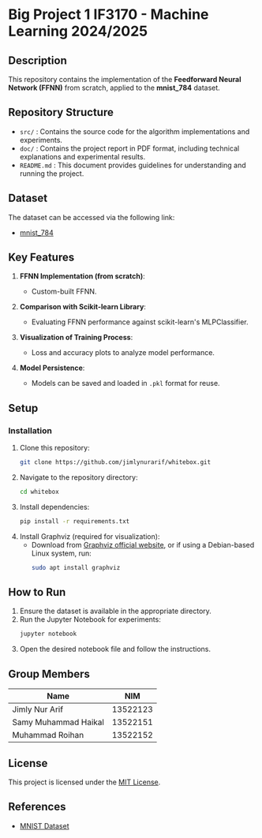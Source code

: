 # Big Project 1 IF3170 - Machine Learning 2024/2025

## Description

This repository contains the implementation of the **Feedforward Neural Network (FFNN)** from scratch, applied to the **mnist_784** dataset.

## Repository Structure

- `src/` : Contains the source code for the algorithm implementations and experiments.
- `doc/` : Contains the project report in PDF format, including technical explanations and experimental results.
- `README.md` : This document provides guidelines for understanding and running the project.

## Dataset
The dataset can be accessed via the following link:
- [mnist_784](https://www.openml.org/search?type=data&sort=runs&id=554&status=active)

## Key Features

1. **FFNN Implementation (from scratch)**:
   - Custom-built FFNN.

2. **Comparison with Scikit-learn Library**:
   - Evaluating FFNN performance against scikit-learn's MLPClassifier.

3. **Visualization of Training Process**:
   - Loss and accuracy plots to analyze model performance.

4. **Model Persistence**:
   - Models can be saved and loaded in `.pkl` format for reuse.

## Setup

### Installation
1. Clone this repository:
   ```bash
   git clone https://github.com/jimlynurarif/whitebox.git
   ```
2. Navigate to the repository directory:
   ```bash
   cd whitebox
   ```
3. Install dependencies:
   ```bash
   pip install -r requirements.txt
   ```
4. Install Graphviz (required for visualization):
   - Download from [Graphviz official website](https://graphviz.org/download/), or if using a Debian-based Linux system, run:
     ```bash
     sudo apt install graphviz
     ```

## How to Run

1. Ensure the dataset is available in the appropriate directory.
2. Run the Jupyter Notebook for experiments:
   ```bash
   jupyter notebook
   ```
3. Open the desired notebook file and follow the instructions.

## Group Members

| Name                  | NIM        |
|----------------------|------------|
| Jimly Nur Arif       | 13522123   |
| Samy Muhammad Haikal | 13522151   |
| Muhammad Roihan      | 13522152   |

## License

This project is licensed under the [MIT License](LICENSE).

## References

- [MNIST Dataset](https://www.openml.org/search?type=data&sort=runs&id=554&status=active)

